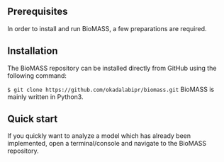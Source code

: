 ## Prerequisites
In order to install and run BioMASS, a few preparations are required.


## Installation
The BioMASS repository can be installed directly from GitHub using the following command:

`
$ git clone https://github.com/okadalabipr/biomass.git
`
BioMASS is mainly written in Python3. 

## Quick start

If you quickly want to analyze a model which has already been implemented, open a terminal/console and navigate to the BioMASS repository.

